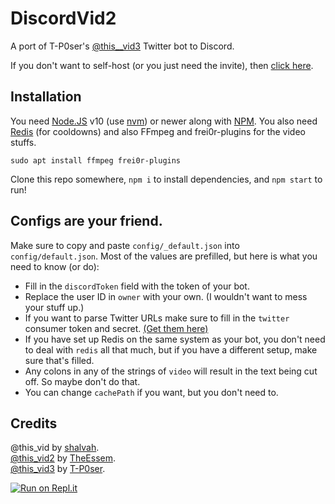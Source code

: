 # DiscordVid2
A port of T-P0ser's [@this__vid3](https://github.com/T-P0ser/this__vid3/) Twitter bot to Discord.

If you don't want to self-host (or you just need the invite), then [click here](https://invite.snaz.in/discordvid2).

## Installation
You need [Node.JS](https://nodejs.org/) v10 (use [nvm](https://github.com/nvm-sh/nvm/blob/master/README.md)) or newer along with [NPM](https://npmjs.com). 
You also need [Redis](https://redis.io/topics/quickstart) (for cooldowns) and also FFmpeg and frei0r-plugins for the video stuffs. 

```
sudo apt install ffmpeg frei0r-plugins
```

Clone this repo somewhere, `npm i` to install dependencies, and `npm start` to run!

## Configs are your friend.
Make sure to copy and paste `config/_default.json` into `config/default.json`. Most of the values are prefilled, but here is what you need to know (or do):
- Fill in the `discordToken` field with the token of your bot.
- Replace the user ID in `owner` with your own. (I wouldn't want to mess your stuff up.)
- If you want to parse Twitter URLs make sure to fill in the `twitter` consumer token and secret. [(Get them here)](https://developer.twitter.com/en/apps)
- If you have set up Redis on the same system as your bot, you don't need to deal with `redis` all that much, but if you have a different setup, make sure that's filled.
- Any colons in any of the strings of `video` will result in the text being cut off. So maybe don't do that.
- You can change `cachePath` if you want, but you don't need to.

## Credits

@this_vid by [shalvah](https://twitter.com/theshalvah).  
[@this_vid2](https://github.com/TheEssem/this_vid2) by [TheEssem](https://twitter.com/TheEssem).  
[@this_vid3](https://github.com/T-P0ser/this__vid3) by [T-P0ser](https://github.com/T-P0ser). 

[![Run on Repl.it](https://repl.it/badge/github/Snazzah/DiscordVid2)](https://repl.it/github/Snazzah/DiscordVid2)